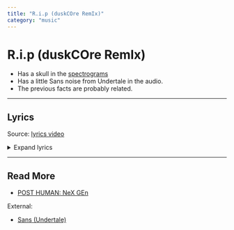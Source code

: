 ```yaml
---
title: "R.i.p (duskCOre RemIx)"
category: "music"
---
```

# R.i.p (duskCOre RemIx)

- Has a skull in the [spectrograms](spectrograms.md)
- Has a little Sans noise from Undertale in the audio.
- The previous facts are probably related.

***

## Lyrics

Source: [lyrics video](https://www.youtube.com/watch?v=J3Qz8rE-Zh0)

<details class="lyrics">
<summary>Expand lyrics</summary>

> did my back hurt your knife?
> do you think you’re bulletproof?
> go chat shit all you like
> you and i both know the truth 
>
> plot twist
> i don’t give two shits
> about you
> or whether you exist
> tripping if you think
> there’ll be a happy ending 
>
> still alive
> but you're dead to me
> there’s voices in my head
> that will never leave
> wish i could forget
> all these memories
> i don’t know why you keep
> digging your own grave
> no remedy
> out your fucking mind
> in a fantasy
> your therapist is gonna
> need some therapy
> you and me are done
> so see you later punk
> r.i.p
>
> in a bit mate
> it’s been fun
> in a near death kind of way
> but it’s people like you darling
> that give humans a bad name
>
> plot twist
> i don’t give two shits
> about you
> or whether you exist
> tripping if you think
> there’ll be a happy ending
>
> still alive
> but you're dead to me
> there’s voices in my head
> that will never leave
> wish i could forget
> all these memories
> i don’t know why you keep
> digging your own grave
> no remedy
> out your fucking mind
> in a fantasy
> your therapist is gonna
> need some therapy
> you and me are done
> so see you later punk
> r.i.p
>
> yeah see you later punk
> r.i.p
>
> make me the villain if you want
> guess there’s no cure for a ?!?!?
> so keep your name out my mouth
> because i wouldn’t wanna smash
> that pretty glass house
>
> still alive
> but you're dead to me
> a parasite
> you’re a heart disease
> so stay the fuck away from me
> no there’s no remedy
> out your fucking mind
> in a fantasy
> think your therapist will
> need therapy
> but you and me are done
> so see you later creep
> r.i.p 
>
> yeah see you later punk
> r.i.p
> so see you later punk
> r.i.p

</details>

***

## Read More

- [POST HUMAN: NeX GEn](ph-nex-gen)

External:

- [Sans (Undertale)](https://undertale.fandom.com/wiki/Sans)